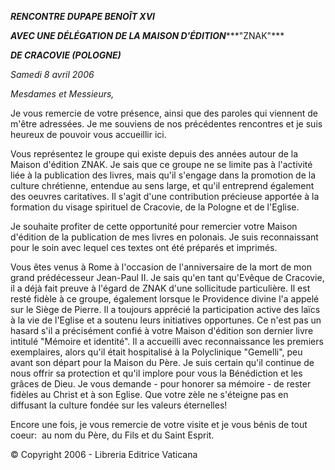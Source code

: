 ***RENCONTRE DU******PAPE BENOÎT XVI***

***AVEC UNE DÉLÉGATION DE LA MAISON D'ÉDITION******"ZNAK"***

***DE CRACOVIE (POLOGNE)***

*Samedi 8 avril 2006*

*Mesdames et Messieurs,*

Je vous remercie de votre présence, ainsi que des paroles qui viennent de m'être adressées. Je me souviens de nos précédentes rencontres et je suis heureux de pouvoir vous accueillir ici.

Vous représentez le groupe qui existe depuis des années autour de la Maison d'édition ZNAK. Je sais que ce groupe ne se limite pas à l'activité liée à la publication des livres, mais qu'il s'engage dans la promotion de la culture chrétienne, entendue au sens large, et qu'il entreprend également des oeuvres caritatives. Il s'agit d'une contribution précieuse apportée à la formation du visage spirituel de Cracovie, de la Pologne et de l'Eglise.

Je souhaite profiter de cette opportunité pour remercier votre Maison d'édition de la publication de mes livres en polonais. Je suis reconnaissant pour le soin avec lequel ces textes ont été préparés et imprimés.

Vous êtes venus à Rome à l'occasion de l'anniversaire de la mort de mon grand prédécesseur Jean-Paul II. Je sais qu'en tant qu'Evêque de Cracovie, il a déjà fait preuve à l'égard de ZNAK d'une sollicitude particulière. Il est resté fidèle à ce groupe, également lorsque le Providence divine l'a appelé sur le Siège de Pierre. Il a toujours apprécié la participation active des laïcs à la vie de l'Eglise et a soutenu leurs initiatives opportunes. Ce n'est pas un hasard s'il a précisément confié à votre Maison d'édition son dernier livre intitulé "Mémoire et identité". Il a accueilli avec reconnaissance les premiers exemplaires, alors qu'il était hospitalisé à la Polyclinique "Gemelli", peu avant son départ pour la Maison du Père. Je suis certain qu'il continue de nous offrir sa protection et qu'il implore pour vous la Bénédiction et les grâces de Dieu. Je vous demande - pour honorer sa mémoire - de rester fidèles au Christ et à son Eglise. Que votre zèle ne s'éteigne pas en diffusant la culture fondée sur les valeurs éternelles!

Encore une fois, je vous remercie de votre visite et je vous bénis de tout coeur:  au nom du Père, du Fils et du Saint Esprit.

© Copyright 2006 - Libreria Editrice Vaticana